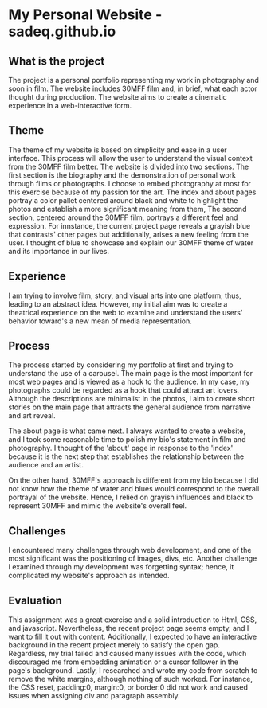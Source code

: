 # My Personal Website - sadeq.github.io

## What is the project
The project is a personal portfolio representing my work in photography and soon in film. The website includes 30MFF film and, in brief, what each actor thought during production. The website aims to create a cinematic experience in a web-interactive form.

## Theme
The theme of my website is based on simplicity and ease in a user interface. This process will allow the user to understand the visual context from the 30MFF film better. The website is divided into two sections. The first section is the biography and the demonstration of personal work through films or photographs. I choose to embed photography at most for this exercise because of my passion for the art. The index and about pages portray a color pallet centered around black and white to highlight the photos and establish a more significant meaning from them, The second section, centered around the 30MFF film, portrays a different feel and expression. For innstance, the current project page reveals a grayish blue that contrasts' other pages but additionally, arises a new feeling from the user. I thought of blue to showcase and explain our 30MFF theme of water and its importance in our lives. 

## Experience 
I am trying to involve film, story, and visual arts into one platform; thus, leading to an abstract idea. However, my initial aim was to create a theatrical experience on the web to examine and understand the users' behavior toward's a new mean of media representation. 

## Process
The process started by considering my portfolio at first and trying to understand the use of a carousel. The main page is the most important for most web pages and is viewed as a hook to the audience. In my case, my photographs could be regarded as a hook that could attract art lovers. Although the descriptions are minimalist in the photos, I aim to create short stories on the main page that attracts the general audience from narrative and art reveal.

The about page is what came next. I always wanted to create a website, and I took some reasonable time to polish my bio's statement in film and photography. I thought of the 'about' page in response to the 'index' because it is the next step that establishes the relationship between the audience and an artist.

On the other hand, 30MFF's approach is different from my bio because I did not know how the theme of water and blues would correspond to the overall portrayal of the website. Hence, I relied on grayish influences and black to represent 30MFF and mimic the website's overall feel.

## Challenges
I encountered many challenges through web development, and one of the most significant was the positioning of images, divs, etc. Another challenge I examined through my development was forgetting syntax; hence, it complicated my website's approach as intended.

## Evaluation
This assignment was a great exercise and a solid introduction to Html, CSS, and javascript. Nevertheless, the recent project page seems empty, and I want to fill it out with content. Additionally, I expected to have an interactive background in the recent project merely to satisfy the open gap. Regardless, my trial failed and caused many issues with the code, which discouraged me from embedding animation or a cursor follower in the page's background. Lastly, I researched and wrote my code from scratch to remove the white margins, although nothing of such worked. For instance, the CSS reset, padding:0, margin:0, or border:0 did not work and caused issues when assigning div and paragraph assembly.




